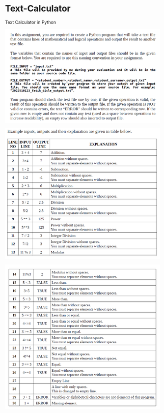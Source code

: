 # Text-Calculator
Text Calculator in Python


![banner resmi](https://github.com/emrepiristinee/Text-Calculator/blob/main/photo/1.png)

![banner resmi](https://github.com/emrepiristinee/Text-Calculator/blob/main/photo/2.png)

![banner resmi](https://github.com/emrepiristinee/Text-Calculator/blob/main/photo/3.png)

